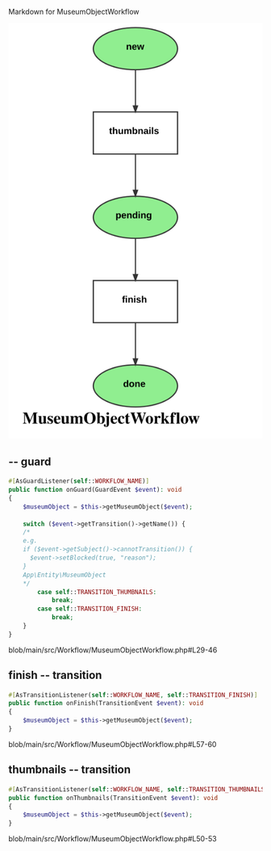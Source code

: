 Markdown for MuseumObjectWorkflow

![MuseumObjectWorkflow.svg](MuseumObjectWorkflow.svg)



##  -- guard


```php
#[AsGuardListener(self::WORKFLOW_NAME)]
public function onGuard(GuardEvent $event): void
{
    $museumObject = $this->getMuseumObject($event);

    switch ($event->getTransition()->getName()) {
    /*
    e.g.
    if ($event->getSubject()->cannotTransition()) {
      $event->setBlocked(true, "reason");
    }
    App\Entity\MuseumObject
    */
        case self::TRANSITION_THUMBNAILS:
            break;
        case self::TRANSITION_FINISH:
            break;
    }
}
```
blob/main/src/Workflow/MuseumObjectWorkflow.php#L29-46
        


## finish -- transition


```php
#[AsTransitionListener(self::WORKFLOW_NAME, self::TRANSITION_FINISH)]
public function onFinish(TransitionEvent $event): void
{
    $museumObject = $this->getMuseumObject($event);
}
```
blob/main/src/Workflow/MuseumObjectWorkflow.php#L57-60
        

## thumbnails -- transition


```php
#[AsTransitionListener(self::WORKFLOW_NAME, self::TRANSITION_THUMBNAILS)]
public function onThumbnails(TransitionEvent $event): void
{
    $museumObject = $this->getMuseumObject($event);
}
```
blob/main/src/Workflow/MuseumObjectWorkflow.php#L50-53
        
